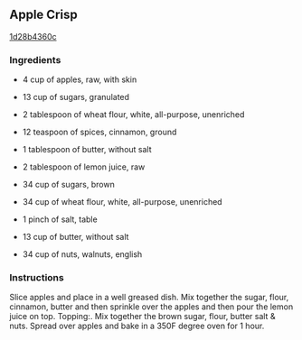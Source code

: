 ## Apple Crisp

[1d28b4360c](http://www.food.com/recipe/apple-crisp-260737)

### Ingredients

 - 4 cup of apples, raw, with skin

 - 13 cup of sugars, granulated

 - 2 tablespoon of wheat flour, white, all-purpose, unenriched

 - 12 teaspoon of spices, cinnamon, ground

 - 1 tablespoon of butter, without salt

 - 2 tablespoon of lemon juice, raw

 - 34 cup of sugars, brown

 - 34 cup of wheat flour, white, all-purpose, unenriched

 - 1 pinch of salt, table

 - 13 cup of butter, without salt

 - 34 cup of nuts, walnuts, english

### Instructions

Slice apples and place in a well greased dish. Mix together the sugar, flour, cinnamon, butter and then sprinkle over the apples and then pour the lemon juice on top. Topping:. Mix together the brown sugar, flour, butter salt & nuts. Spread over apples and bake in a 350F degree oven for 1 hour.